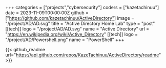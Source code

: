 +++
categories = ["projects","cybersecurity"]
coders = ["kazetachinuu"]
date = 2023-11-09T00:00:00Z
github = ["https://github.com/kazetachinuu/ActiveDirectory"]
image = "/project/AD/AD.svg"
title = "Active Directory Home Lab"
type = "post"
[[tech]]
logo = "/project/AD/AD.svg"
name = "Active Directory"
url = "https://en.wikipedia.org/wiki/Active_Directory"
[[tech]]
logo = "/project/AD/Powershell.png"
name = "PowerShell"
+++

{{< github_readme url="https://api.github.com/repos/KazeTachinuu/ActiveDirectory/readme" >}}


